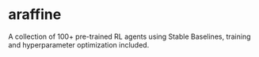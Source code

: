 # araffine
A collection of 100+ pre-trained RL agents using Stable Baselines, training and hyperparameter optimization included.
